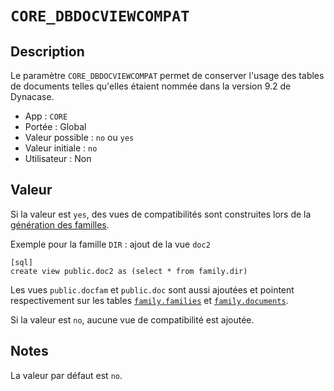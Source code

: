 # `CORE_DBDOCVIEWCOMPAT` 

## Description 

Le paramètre `CORE_DBDOCVIEWCOMPAT` permet de conserver l'usage des tables de
documents telles qu'elles étaient nommée dans la version 9.2 de Dynacase.

*   App : `CORE`
*   Portée : Global
*   Valeur possible : `no` ou `yes`
*   Valeur initiale : `no`
*   Utilisateur : Non

## Valeur 

Si la valeur est `yes`, des vues de compatibilités sont construites lors de la
[génération des familles][generate].

Exemple pour la famille `DIR` : ajout de la vue `doc2`

    [sql]
    create view public.doc2 as (select * from family.dir)

Les vues `public.docfam` et `public.doc` sont aussi ajoutées et pointent
respectivement sur les tables [`family.families`][docfam] et
[`family.documents`][dbdoc].

Si la valeur est `no`, aucune vue de compatibilité est ajoutée.


## Notes 

La valeur par défaut est `no`.

<!-- links -->
[generate]: #core-ref:8566efe6-782a-4c13-8117-f1ad99a7ad02
[docfam]:  #core-ref:d4b8d8ce-6f7a-4c1c-a5c4-f1adfcb74864
[dbdoc]:  #core-ref:0c6cc474-d5e9-4ee0-aeed-1aa00100d7df
